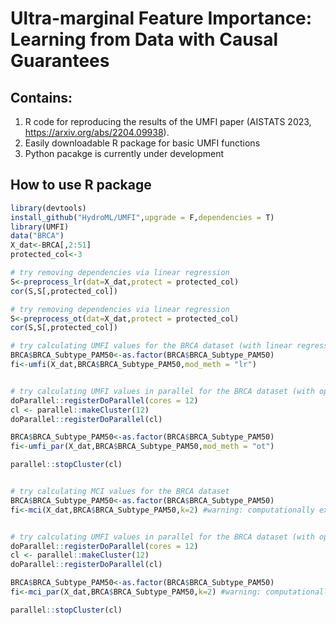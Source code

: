 # Ultra-marginal Feature Importance: Learning from Data with Causal Guarantees
## Contains:
1.  R code for reproducing the results of the UMFI paper (AISTATS 2023, https://arxiv.org/abs/2204.09938). 
2.  Easily downloadable R package for basic UMFI functions
3.  Python pacakge is currently under development

## How to use R package
``` R
library(devtools)
install_github("HydroML/UMFI",upgrade = F,dependencies = T)
library(UMFI)
data("BRCA")
X_dat<-BRCA[,2:51]
protected_col<-3

# try removing dependencies via linear regression
S<-preprocess_lr(dat=X_dat,protect = protected_col)
cor(S,S[,protected_col])

# try removing dependencies via linear regression
S<-preprocess_ot(dat=X_dat,protect = protected_col)
cor(S,S[,protected_col])

# try calculating UMFI values for the BRCA dataset (with linear regression)
BRCA$BRCA_Subtype_PAM50<-as.factor(BRCA$BRCA_Subtype_PAM50)
fi<-umfi(X_dat,BRCA$BRCA_Subtype_PAM50,mod_meth = "lr")


# try calculating UMFI values in parallel for the BRCA dataset (with optimal transport)
doParallel::registerDoParallel(cores = 12)
cl <- parallel::makeCluster(12)
doParallel::registerDoParallel(cl)

BRCA$BRCA_Subtype_PAM50<-as.factor(BRCA$BRCA_Subtype_PAM50)
fi<-umfi_par(X_dat,BRCA$BRCA_Subtype_PAM50,mod_meth = "ot")

parallel::stopCluster(cl)


# try calculating MCI values for the BRCA dataset
BRCA$BRCA_Subtype_PAM50<-as.factor(BRCA$BRCA_Subtype_PAM50)
fi<-mci(X_dat,BRCA$BRCA_Subtype_PAM50,k=2) #warning: computationally expensive


# try calculating UMFI values in parallel for the BRCA dataset (with optimal transport)
doParallel::registerDoParallel(cores = 12)
cl <- parallel::makeCluster(12)
doParallel::registerDoParallel(cl)

BRCA$BRCA_Subtype_PAM50<-as.factor(BRCA$BRCA_Subtype_PAM50)
fi<-mci_par(X_dat,BRCA$BRCA_Subtype_PAM50,k=2) #warning: computationally expensive

parallel::stopCluster(cl)

```

